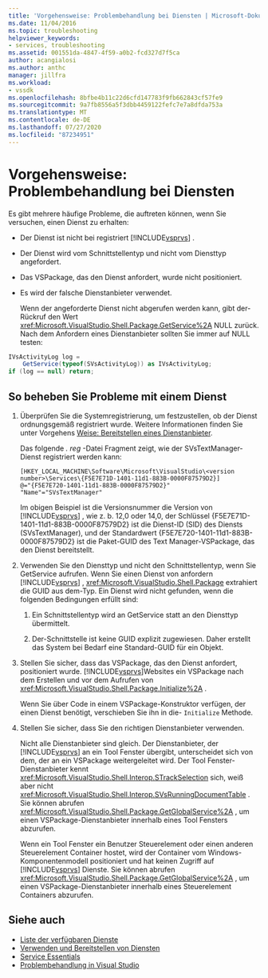 ```yaml
---
title: 'Vorgehensweise: Problembehandlung bei Diensten | Microsoft-Dokumentation'
ms.date: 11/04/2016
ms.topic: troubleshooting
helpviewer_keywords:
- services, troubleshooting
ms.assetid: 001551da-4847-4f59-a0b2-fcd327d7f5ca
author: acangialosi
ms.author: anthc
manager: jillfra
ms.workload:
- vssdk
ms.openlocfilehash: 8bfbe4b11c22d6cfd147783f9fb662843cf57fe9
ms.sourcegitcommit: 9a7fb8556a5f3dbb4459122fefc7e7a8dfda753a
ms.translationtype: MT
ms.contentlocale: de-DE
ms.lasthandoff: 07/27/2020
ms.locfileid: "87234951"
---
```

# <a name="how-to-troubleshoot-services"></a>Vorgehensweise: Problembehandlung bei Diensten
Es gibt mehrere häufige Probleme, die auftreten können, wenn Sie versuchen, einen Dienst zu erhalten:

- Der Dienst ist nicht bei registriert [!INCLUDE[vsprvs](../code-quality/includes/vsprvs_md.md)] .

- Der Dienst wird vom Schnittstellentyp und nicht vom Diensttyp angefordert.

- Das VSPackage, das den Dienst anfordert, wurde nicht positioniert.

- Es wird der falsche Dienstanbieter verwendet.

  Wenn der angeforderte Dienst nicht abgerufen werden kann, gibt der-Rückruf den Wert <xref:Microsoft.VisualStudio.Shell.Package.GetService%2A> NULL zurück. Nach dem Anfordern eines Dienstanbieter sollten Sie immer auf NULL testen:

```csharp
IVsActivityLog log =
    GetService(typeof(SVsActivityLog)) as IVsActivityLog;
if (log == null) return;
```

## <a name="to-troubleshoot-a-service"></a>So beheben Sie Probleme mit einem Dienst

1. Überprüfen Sie die Systemregistrierung, um festzustellen, ob der Dienst ordnungsgemäß registriert wurde. Weitere Informationen finden Sie unter Vorgehens [Weise: Bereitstellen eines Dienstanbieter](../extensibility/how-to-provide-a-service.md).

    Das folgende *. reg* -Datei Fragment zeigt, wie der SVsTextManager-Dienst registriert werden kann:

   ```
   [HKEY_LOCAL_MACHINE\Software\Microsoft\VisualStudio\<version number>\Services\{F5E7E71D-1401-11d1-883B-0000F87579D2}]
   @="{F5E7E720-1401-11d1-883B-0000F87579D2}"
   "Name"="SVsTextManager"
   ```

    Im obigen Beispiel ist die Versionsnummer die Version von [!INCLUDE[vsprvs](../code-quality/includes/vsprvs_md.md)] , wie z. b. 12,0 oder 14,0, der Schlüssel {F5E7E71D-1401-11d1-883B-0000F87579D2} ist die Dienst-ID (SID) des Diensts (SVsTextManager), und der Standardwert {F5E7E720-1401-11d1-883B-0000F87579D2} ist die Paket-GUID des Text Manager-VSPackage, das den Dienst bereitstellt.

2. Verwenden Sie den Diensttyp und nicht den Schnittstellentyp, wenn Sie GetService aufrufen. Wenn Sie einen Dienst von anfordern [!INCLUDE[vsprvs](../code-quality/includes/vsprvs_md.md)] , <xref:Microsoft.VisualStudio.Shell.Package> extrahiert die GUID aus dem-Typ. Ein Dienst wird nicht gefunden, wenn die folgenden Bedingungen erfüllt sind:

   1. Ein Schnittstellentyp wird an GetService statt an den Diensttyp übermittelt.

   2. Der-Schnittstelle ist keine GUID explizit zugewiesen. Daher erstellt das System bei Bedarf eine Standard-GUID für ein Objekt.

3. Stellen Sie sicher, dass das VSPackage, das den Dienst anfordert, positioniert wurde. [!INCLUDE[vsprvs](../code-quality/includes/vsprvs_md.md)]Websites ein VSPackage nach dem Erstellen und vor dem Aufrufen von <xref:Microsoft.VisualStudio.Shell.Package.Initialize%2A> .

    Wenn Sie über Code in einem VSPackage-Konstruktor verfügen, der einen Dienst benötigt, verschieben Sie ihn in die- `Initialize` Methode.

4. Stellen Sie sicher, dass Sie den richtigen Dienstanbieter verwenden.

    Nicht alle Dienstanbieter sind gleich. Der Dienstanbieter, der [!INCLUDE[vsprvs](../code-quality/includes/vsprvs_md.md)] an ein Tool Fenster übergibt, unterscheidet sich von dem, der an ein VSPackage weitergeleitet wird. Der Tool Fenster-Dienstanbieter kennt <xref:Microsoft.VisualStudio.Shell.Interop.STrackSelection> sich, weiß aber nicht <xref:Microsoft.VisualStudio.Shell.Interop.SVsRunningDocumentTable> . Sie können abrufen <xref:Microsoft.VisualStudio.Shell.Package.GetGlobalService%2A> , um einen VSPackage-Dienstanbieter innerhalb eines Tool Fensters abzurufen.

    Wenn ein Tool Fenster ein Benutzer Steuerelement oder einen anderen Steuerelement Container hostet, wird der Container vom Windows-Komponentenmodell positioniert und hat keinen Zugriff auf [!INCLUDE[vsprvs](../code-quality/includes/vsprvs_md.md)] Dienste. Sie können abrufen <xref:Microsoft.VisualStudio.Shell.Package.GetGlobalService%2A> , um einen VSPackage-Dienstanbieter innerhalb eines Steuerelement Containers abzurufen.

## <a name="see-also"></a>Siehe auch
- [Liste der verfügbaren Dienste](../extensibility/internals/list-of-available-services.md)
- [Verwenden und Bereitstellen von Diensten](../extensibility/using-and-providing-services.md)
- [Service Essentials](../extensibility/internals/service-essentials.md)
- [Problembehandlung in Visual Studio](/troubleshoot/visualstudio/welcome-visual-studio/)